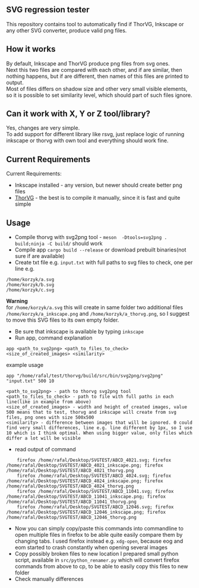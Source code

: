 ## SVG regression tester

This repository contains tool to automatically find if ThorVG, Inkscape or any other SVG converter, produce valid png files.

## How it works
By default, Inkscape and ThorVG produce png files from svg ones.  
Next this two files are compared with each other, and if are similar, then nothing happens, but if are different, then names of this files are printed to output.  
Most of files differs on shadow size and other very small visible elements, so it is possible to set similarity level, which should part of such files ignore.

## Can it work with X, Y or Z tool/library?
Yes, changes are very simple.  
To add support for different library like rsvg, just replace logic of running inkscape or thorvg with own tool and everything should work fine.

## Current Requirements
Current Requirements:
- Inkscape installed - any version, but newer should create better png files
- [ThorVG](https://github.com/Samsung/thorvg/) - the best is to compile it manually, since it is fast and quite simple

## Usage
- Compile thorvg with svg2png tool - `meson  -Dtools=svg2png . build;ninja -C build/` should work 
- Compile app `cargo build --release` or download prebuilt binaries(not sure if are available)
- Create txt file e.g. `input.txt` with full paths to svg files to check, one per line e.g.
```
/home/korzyk/a.svg
/home/korzyk/b.svg
/home/korzyk/c.svg
```
**Warning**  
for `/home/korzyk/a.svg` this will create in same folder two additional files `/home/korzyk/a_inkscape.png` and `/home/korzyk/a_thorvg.png`, so I suggest to move this SVG files to its own empty folder.
- Be sure that inkscape is available by typing `inkscape`
- Run app, command explanation
```
app <path_to_svg2png> <path_to_files_to_check> <size_of_created_images> <similarity>
```
example usage
```
app "/home/rafal/test/thorvg/build/src/bin/svg2png/svg2png" "input.txt" 500 10
```
```
<path_to_svg2png> - path to thorvg svg2png tool
<path_to_files_to_check> - path to file with full paths in each line(like in example from above)
<size_of_created_images> - width and height of created images, value 500 means that to test, thorvg and inkscape will create from svg files, png ones with size 500x500
<similarity> - difference between images that will be ignored. 0 could find very small differences, line e.g. line different by 1px, so I use 10 which is I think optimal. When using bigger value, only files which differ a lot will be visible
```
- read output of command
```
	firefox /home/rafal/Desktop/SVGTEST/ABCD_4021.svg; firefox /home/rafal/Desktop/SVGTEST/ABCD_4021_inkscape.png; firefox /home/rafal/Desktop/SVGTEST/ABCD_4021_thorvg.png
	firefox /home/rafal/Desktop/SVGTEST/ABCD_4024.svg; firefox /home/rafal/Desktop/SVGTEST/ABCD_4024_inkscape.png; firefox /home/rafal/Desktop/SVGTEST/ABCD_4024_thorvg.png
	firefox /home/rafal/Desktop/SVGTEST/ABCD_11041.svg; firefox /home/rafal/Desktop/SVGTEST/ABCD_11041_inkscape.png; firefox /home/rafal/Desktop/SVGTEST/ABCD_11041_thorvg.png
	firefox /home/rafal/Desktop/SVGTEST/ABCD_12046.svg; firefox /home/rafal/Desktop/SVGTEST/ABCD_12046_inkscape.png; firefox /home/rafal/Desktop/SVGTEST/ABCD_12046_thorvg.png
```
- Now you can simply copy/paste this commands into commandline to open multiple files in firefox to be able quite easily compare them by changing tabs. I used firefox instead e.g. `xdg-open`, because eog and eom started to crash constantly when opening several images
- Copy possibly broken files to new location I prepared small python script, available in `src/python_renamer.py` which will convert firefox commands from above to cp, to be able to easily copy this files to new folder
- Check manually differences